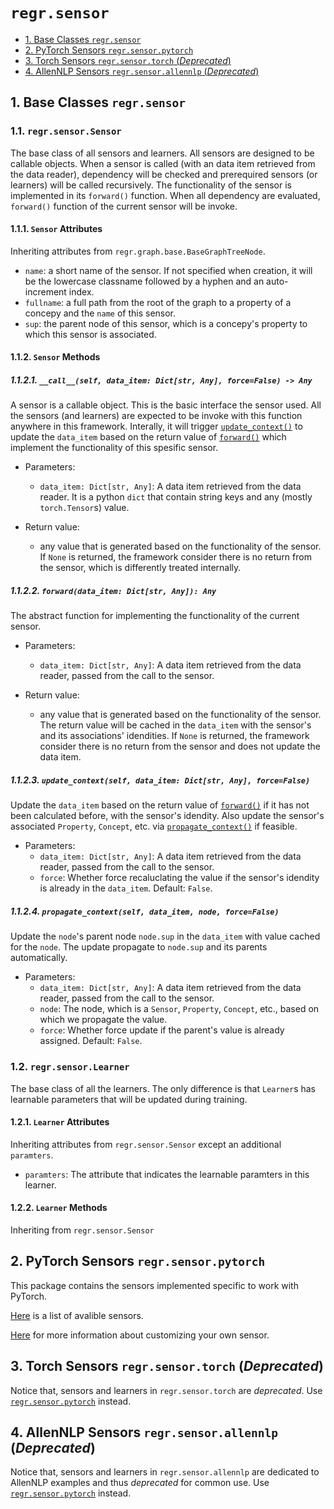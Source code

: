 # `regr.sensor`

<!-- TOC depthto:2 withlinks:true -->

- [1. Base Classes `regr.sensor`](#1-base-classes-regrsensor)
- [2. PyTorch Sensors `regr.sensor.pytorch`](#2-pytorch-sensors-regrsensorpytorch)
- [3. Torch Sensors `regr.sensor.torch` (*Deprecated*)](#3-torch-sensors-regrsensortorch-deprecated)
- [4. AllenNLP Sensors `regr.sensor.allennlp` (*Deprecated*)](#4-allennlp-sensors-regrsensorallennlp-deprecated)

<!-- /TOC -->

## 1. Base Classes `regr.sensor`

### 1.1. `regr.sensor.Sensor`

The base class of all sensors and learners. All sensors are designed to be callable objects.
When a sensor is called (with an data item retrieved from the data reader), dependency will be checked and prerequired sensors (or learners) will be called recursively.
The functionality of the sensor is implemented in its `forward()` function. When all dependency are evaluated, `forward()` function of the current sensor will be invoke.

#### 1.1.1. `Sensor` Attributes

Inheriting attributes from `regr.graph.base.BaseGraphTreeNode`.

- `name`: a short name of the sensor. If not specified when creation, it will be the lowercase classname followed by a hyphen and an auto-increment index.
- `fullname`: a full path from the root of the graph to a property of a concepy and the `name` of this sensor.
- `sup`: the parent node of this sensor, which is a concepy's property to which this sensor is associated.

#### 1.1.2. `Sensor` Methods

##### 1.1.2.1. `__call__(self, data_item: Dict[str, Any], force=False) -> Any`

A sensor is a callable object. This is the basic interface the sensor used. All the sensors (and learners) are expected to be invoke with this function anywhere in this framework. Interally, it will trigger [`update_context()`](#1123-updatecontextself-dataitem-dictstr-any-forcefalse---dictstr-any) to update the `data_item` based on the return value of [`forward()`](#1122-forwarddataitem-dictstr-any-any) which implement the functionality of this spesific sensor.

- Parameters:
  - `data_item: Dict[str, Any]`: A data item retrieved from the data reader. It is a python `dict` that contain string keys and any (mostly `torch.Tensor`s) value.

- Return value:
  - any value that is generated based on the functionality of the sensor. If `None` is returned, the framework consider there is no return from the sensor, which is differently treated internally.

##### 1.1.2.2. `forward(data_item: Dict[str, Any]): Any`

The abstract function for implementing the functionality of the current sensor.

- Parameters:
  - `data_item: Dict[str, Any]`: A data item retrieved from the data reader, passed from the call to the sensor.

- Return value:
  - any value that is generated based on the functionality of the sensor. The return value will be cached in the `data_item` with the sensor's and its associations' idendities. If `None` is returned, the framework consider there is no return from the sensor and does not update the data item.

##### 1.1.2.3. `update_context(self, data_item: Dict[str, Any], force=False)`

Update the `data_item` based on the return value of [`forward()`](#1122-forwarddataitem-dictstr-any-any) if it has not been calculated before, with the sensor's idendity. Also update the sensor's associated `Property`, `Concept`, etc. via [`propagate_context()`](#1124-propagatecontextself-dataitem-node-forcefalse) if feasible.

- Parameters:
  - `data_item: Dict[str, Any]`: A data item retrieved from the data reader, passed from the call to the sensor.
  - `force`: Whether force recaluclating the value if the sensor's idendity is already in the `data_item`. Default: `False`.

##### 1.1.2.4. `propagate_context(self, data_item, node, force=False)`

Update the `node`'s parent node `node.sup` in the `data_item` with value cached for the `node`. The update propagate to `node.sup` and its parents automatically.

- Parameters:
  - `data_item: Dict[str, Any]`: A data item retrieved from the data reader, passed from the call to the sensor.
  - `node`: The node, which is a `Sensor`, `Property`, `Concept`, etc., based on which we propagate the value.
  - `force`: Whether force update if the parent's value is already assigned. Default: `False`.

### 1.2. `regr.sensor.Learner`

The base class of all the learners.
The only difference is that `Learner`s has learnable parameters that will be updated during training.

#### 1.2.1. `Learner` Attributes

Inheriting attributes from `regr.sensor.Sensor` except an additional `paramters`.

- `paramters`: The attribute that indicates the learnable paramters in this learner.

#### 1.2.2. `Learner` Methods

Inheriting from `regr.sensor.Sensor`

## 2. PyTorch Sensors `regr.sensor.pytorch`

This package contains the sensors implemented specific to work with PyTorch.

[Here](./sensor/PYTORCH.md) is a list of avalible sensors.

[Here](../developer/MODEL.md#sensor) for more information about customizing your own sensor.

## 3. Torch Sensors `regr.sensor.torch` (*Deprecated*)

Notice that, sensors and learners in `regr.sensor.torch` are *deprecated*.
Use [`regr.sensor.pytorch`](#2-pytorch-sensors-regrsensorpytorch) instead.

## 4. AllenNLP Sensors `regr.sensor.allennlp` (*Deprecated*)

Notice that, sensors and learners in `regr.sensor.allennlp` are dedicated to AllenNLP examples and thus *deprecated* for common use.
Use [`regr.sensor.pytorch`](#2-pytorch-sensors-regrsensorpytorch) instead.

